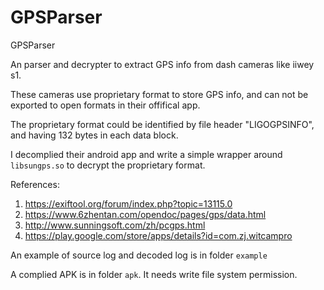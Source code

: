 # GPSParser
GPSParser

An parser and decrypter to extract GPS info from dash cameras like iiwey s1.

These cameras use proprietary format to store GPS info, and can not be exported to open formats in their offifical app.

The proprietary format could be identified by file header "LIGOGPSINFO", and having 132 bytes in each data block.

I decomplied their android app and write a simple wrapper around `libsungps.so` to decrypt the proprietary format.

References:
1. https://exiftool.org/forum/index.php?topic=13115.0
2. https://www.6zhentan.com/opendoc/pages/gps/data.html
3. http://www.sunningsoft.com/zh/pcgps.html
4. https://play.google.com/store/apps/details?id=com.zj.witcampro

An example of source log and decoded log is in folder `example`

A complied APK is in folder `apk`. It needs write file system permission.
